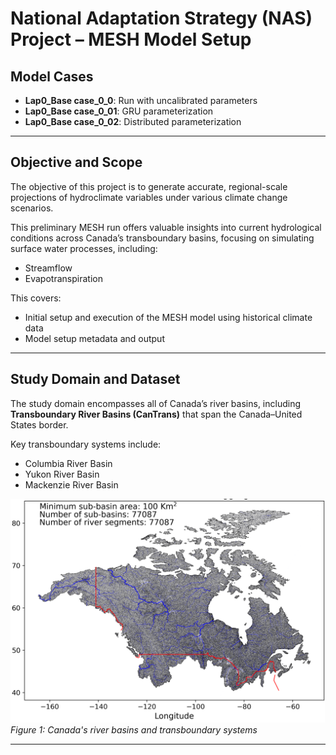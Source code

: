 # National Adaptation Strategy (NAS) Project – MESH Model Setup

## Model Cases

- **Lap0_Base case_0_0**: Run with uncalibrated parameters  
- **Lap0_Base case_0_01**: GRU parameterization  
- **Lap0_Base case_0_02**: Distributed parameterization  

---

## Objective and Scope

The objective of this project is to generate accurate, regional-scale projections of hydroclimate variables under various climate change scenarios.

This preliminary MESH run offers valuable insights into current hydrological conditions across Canada’s transboundary basins, focusing on simulating surface water processes, including:

- Streamflow
- Evapotranspiration

This covers:
- Initial setup and execution of the MESH model using historical climate data
- Model setup metadata and output

---

## Study Domain and Dataset

The study domain encompasses all of Canada’s river basins, including **Transboundary River Basins (CanTrans)** that span the Canada–United States border.

Key transboundary systems include:

- Columbia River Basin
- Yukon River Basin
- Mackenzie River Basin

![Canada Transboundary Basins](images/Picture1.png)  
*Figure 1: Canada's river basins and transboundary systems*

---



